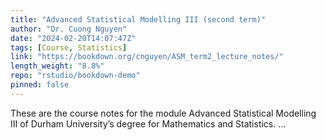 ```yaml
---
title: "Advanced Statistical Modelling III (second term)"
author: "Dr. Cuong Nguyen"
date: "2024-02-20T14:07:47Z"
tags: [Course, Statistics]
link: "https://bookdown.org/cnguyen/ASM_term2_lecture_notes/"
length_weight: "8.8%"
repo: "rstudio/bookdown-demo"
pinned: false
---
```


These are the course notes for the module Advanced Statistical Modelling III of Durham University’s degree for Mathematics and Statistics. ...
